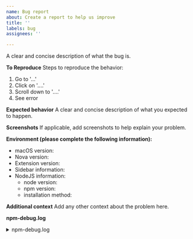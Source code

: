 ```yaml
---
name: Bug report
about: Create a report to help us improve
title: ''
labels: bug
assignees: ''

---
```


A clear and concise description of what the bug is.

**To Reproduce**
Steps to reproduce the behavior:
1. Go to '...'
2. Click on '....'
3. Scroll down to '....'
4. See error

**Expected behavior**
A clear and concise description of what you expected to happen.

**Screenshots**
If applicable, add screenshots to help explain your problem.

**Environment (please complete the following information):**
- macOS version: <!-- [e.g. 10.15.3 (19D76)] get this from  > About This Mac -->
- Nova version: <!-- [e.g. 1.0b19 (195557)] get this from Nova > About Nova -->
- Extension version: <!-- [e.g. 1.1.0] get this from the Nova Extension Library -->
- Sidebar information: <!-- [e.g. Status Running, Jest Version 26.4.0] get this from the extension sidebar -->
- NodeJS information:
   - node version: <!-- [e.g. v14.4.0] get this by running `node --version` in your terminal -->
   - npm version: <!-- [e.g. 6.14.4] get this by running `npm --version` in your terminal -->
   - installation method: <!-- e.g. homebrew, nvm, built from source, etc -->

**Additional context**
Add any other context about the problem here. 

**npm-debug.log**

<details>

<summary>npm-debug.log</summary>

<!--
If you can find an npm debug log file for the extension error you're experiencing it will
be very helpful.

To find one, first run `grep -rl "apexskier.jest" "$(npm config get cache)/_logs"` in
your terminal. If you see any files output, grab the contents and paste them into the code
fence below.
-->

```
```

</details>
